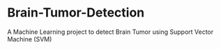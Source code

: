 # Brain-Tumor-Detection
A Machine Learning project to detect Brain Tumor using Support Vector Machine (SVM)
